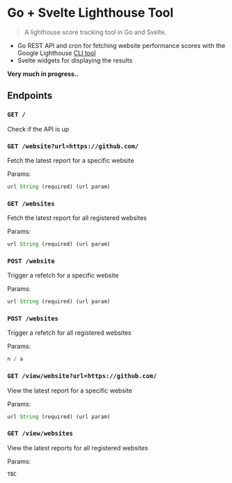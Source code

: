 # Go + Svelte Lighthouse Tool

> A lighthouse score tracking tool in Go and Svelte.

- Go REST API and cron for fetching website performance scores with the Google Lighthouse [CLI tool](https://github.com/GoogleChrome/lighthouse#using-the-node-cli 'Lighthouse CLI tool docs on GitHub')
- Svelte widgets for displaying the results

**Very much in progress..**

## Endpoints

### `GET /`

Check if the API is up

### `GET /website?url=https://github.com/`

Fetch the latest report for a specific website

Params:

```js
url String (required) (url param)
```

### `GET /websites`

Fetch the latest report for all registered websites

Params:

```js
url String (required) (url param)
```

### `POST /website`

Trigger a refetch for a specific website

Params:

```js
url String (required) (url param)
```

### `POST /websites`

Trigger a refetch for all registered websites

Params:

```js
n / a
```

### `GET /view/website?url=https://github.com/`

View the latest report for a specific website

Params:

```js
url String (required) (url param)
```

### `GET /view/websites`

View the latest reports for all registered websites

Params:

```js
TBC
```
